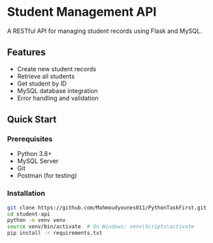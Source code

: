 # Student Management API

A RESTful API for managing student records using Flask and MySQL.

## Features
- Create new student records
- Retrieve all students
- Get student by ID
- MySQL database integration
- Error handling and validation

## Quick Start

### Prerequisites
- Python 3.8+
- MySQL Server
- Git
- Postman (for testing)

### Installation
```bash
git clone https://github.com/Mahmoudyounes011/PythonTaskFirst.git
cd student-api
python -m venv venv
source venv/bin/activate  # On Windows: venv\Scripts\activate
pip install -r requirements.txt
